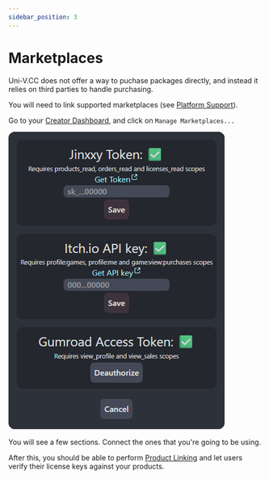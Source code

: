 ```yaml
---
sidebar_position: 3
---
```


# Marketplaces

Uni-V.CC does not offer a way to puchase packages directly, and instead it relies on third parties to handle purchasing.

You will need to link supported marketplaces (see [Platform Support](../intro.md#platform-support)).

Go to your [Creator Dashboard](https://uni-v.cc/dash/creator), and click on `Manage Marketplaces...`

![](./img/marketplaces.png)

You will see a few sections. Connect the ones that you're going to be using.

After this, you should be able to perform [Product Linking](./packages.md#product-linking) and let users verify their license keys against your products.